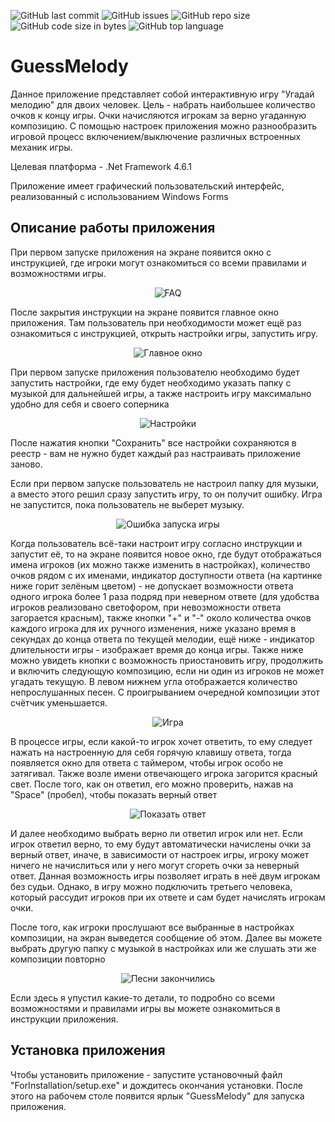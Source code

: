 ![GitHub last commit](https://img.shields.io/github/last-commit/MindTrader/GuessMelody?style=for-the-badge)
![GitHub issues](https://img.shields.io/github/issues/MindTrader/GuessMelody?style=for-the-badge)
![GitHub repo size](https://img.shields.io/github/repo-size/MindTrader/GuessMelody?style=for-the-badge)
![GitHub code size in bytes](https://img.shields.io/github/languages/code-size/MindTrader/GuessMelody?style=for-the-badge)
![GitHub top language](https://img.shields.io/github/languages/top/MindTrader/GuessMelody?style=for-the-badge)

# GuessMelody
Данное приложение представляет собой интерактивную игру "Угадай мелодию" для двоих человек. Цель - набрать наибольшее количество очков к концу игры. Очки начисляются игрокам за верно угаданную композицию. С помощью настроек приложения можно разнообразить игровой процесс включением/выключение различных встроенных механик игры.

Целевая платформа - .Net Framework 4.6.1

Приложение имеет графический пользовательский интерфейс, реализованный с использованием Windows Forms

## Описание работы приложения
При первом запуске приложения на экране появится окно с инструкцией, где игроки могут ознакомиться со всеми правилами и возможностями игры. 

<p align="center"><img src="ScreenShots/faq.jpg" alt="FAQ" title="FAQ"/></p>

После закрытия инструкции на экране появится главное окно приложения. Там пользователь при необходимости может ещё раз ознакомиться с инструкцией, открыть настройки игры, запустить игру.

<p align="center"><img src="ScreenShots/main.jpg" alt="Главное окно" title="Главное окно"/></p>

При первом запуске приложения пользователю необходимо будет запустить настройки, где ему будет необходимо указать папку с музыкой для дальнейшей игры, а также настроить игру максимально удобно для себя и своего соперника

<p align="center"><img src="ScreenShots/settings.jpg" alt="Настройки" title="Настройки"/></p>

После нажатия кнопки "Сохранить" все настройки сохраняются в реестр - вам не нужно будет каждый раз настраивать приложение заново.

Если при первом запуске пользователь не настроил папку для музыки, а вместо этого решил сразу запустить игру, то он получит ошибку. Игра не запустится, пока пользователь не выберет музыку.

<p align="center"><img src="ScreenShots/startErr.jpg" alt="Ошибка запуска игры" title="Ошибка запуска игры"/></p>

Когда пользователь всё-таки настроит игру согласно инструкции и запустит её, то на экране появится новое окно, где будут отображаться имена игроков (их можно также изменить в настройках), количество очков рядом с их именами, индикатор доступности ответа (на картинке ниже горит зелёным цветом) - не допускает возможности ответа одного игрока более 1 раза подряд при неверном ответе (для удобства игроков реализовано светофором, при невозможности ответа загорается красным), также кнопки "+" и "-" около количества очков каждого игрока для их ручного изменения, ниже указано время в секундах до конца ответа по текущей мелодии, ещё ниже - индикатор длительности игры - изображает время до конца игры. Также ниже можно увидеть кнопки с возможность приостановить игру, продолжить и включить следующую композицию, если ни один из игроков не может угадать текущую. В левом нижнем угла отображается количество непрослушанных песен. С проигрыванием очередной композиции этот счётчик уменьшается.

<p align="center"><img src="ScreenShots/playing.jpg" alt="Игра" title="Игра"/></p>

В процессе игры, если какой-то игрок хочет ответить, то ему следует нажать на настроенную для себя горячую клавишу ответа, тогда появляется окно для ответа с таймером, чтобы игрок особо не затягивал. Также возле имени отвечающего игрока загорится красный свет. После того, как он ответил, его можно проверить, нажав на "Space" (пробел), чтобы показать верный ответ

<p align="center"><img src="ScreenShots/showAns.jpg" alt="Показать ответ" title="Показать ответ"/></p>

И далее необходимо выбрать верно ли ответил игрок или нет. Если игрок ответил верно, то ему будут автоматически начислены очки за верный ответ, иначе, в зависимости от настроек игры, игроку может ничего не начислиться или у него могут сгореть очки за неверный ответ. Данная возможность игры позволяет играть в неё двум игрокам без судьи. Однако, в игру можно подключить третьего человека, который рассудит игроков при их ответе и сам будет начислять игрокам очки.

После того, как игроки прослушают все выбранные в настройках композиции, на экран выведется сообщение об этом. Далее вы можете выбрать другую папку с музыкой в настройках или же слушать эти же композиции повторно

<p align="center"><img src="ScreenShots/complete.jpg" alt="Песни закончились" title="Песни закончились"/></p>

Если здесь я упустил какие-то детали, то подробно со всеми возможностями и правилами игры вы можете ознакомиться в инструкции приложения.
## Установка приложения
Чтобы установить приложение - запустите установочный файл "ForInstallation/setup.exe" и дождитесь окончания установки. После этого на рабочем столе появится ярлык "GuessMelody" для запуска приложения.
